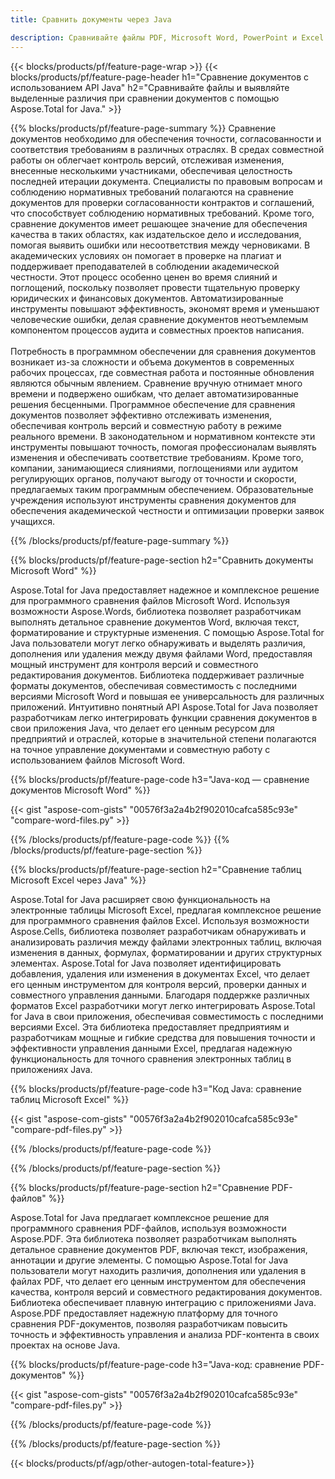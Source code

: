 ```yaml
---
title: Сравнить документы через Java 

description: Сравнивайте файлы PDF, Microsoft Word, PowerPoint и Excel с помощью приложения Java. Получите выделенные результаты сравнения.
---
```


{{< blocks/products/pf/feature-page-wrap >}}
{{< blocks/products/pf/feature-page-header h1="Сравнение документов с использованием API Java" h2="Сравнивайте файлы и выявляйте выделенные различия при сравнении документов с помощью Aspose.Total for Java." >}}

{{% blocks/products/pf/feature-page-summary %}}
Сравнение документов необходимо для обеспечения точности, согласованности и соответствия требованиям в различных отраслях. В средах совместной работы он облегчает контроль версий, отслеживая изменения, внесенные несколькими участниками, обеспечивая целостность последней итерации документа. Специалисты по правовым вопросам и соблюдению нормативных требований полагаются на сравнение документов для проверки согласованности контрактов и соглашений, что способствует соблюдению нормативных требований. Кроме того, сравнение документов имеет решающее значение для обеспечения качества в таких областях, как издательское дело и исследования, помогая выявить ошибки или несоответствия между черновиками. В академических условиях он помогает в проверке на плагиат и поддерживает преподавателей в соблюдении академической честности. Этот процесс особенно ценен во время слияний и поглощений, поскольку позволяет провести тщательную проверку юридических и финансовых документов. Автоматизированные инструменты повышают эффективность, экономят время и уменьшают человеческие ошибки, делая сравнение документов неотъемлемым компонентом процессов аудита и совместных проектов написания.
<br /><br />
Потребность в программном обеспечении для сравнения документов возникает из-за сложности и объема документов в современных рабочих процессах, где совместная работа и постоянные обновления являются обычным явлением. Сравнение вручную отнимает много времени и подвержено ошибкам, что делает автоматизированные решения бесценными. Программное обеспечение для сравнения документов позволяет эффективно отслеживать изменения, обеспечивая контроль версий и совместную работу в режиме реального времени. В законодательном и нормативном контексте эти инструменты повышают точность, помогая профессионалам выявлять изменения и обеспечивать соответствие требованиям. Кроме того, компании, занимающиеся слияниями, поглощениями или аудитом регулирующих органов, получают выгоду от точности и скорости, предлагаемых таким программным обеспечением. Образовательные учреждения используют инструменты сравнения документов для обеспечения академической честности и оптимизации проверки заявок учащихся.

{{% /blocks/products/pf/feature-page-summary  %}}

{{% blocks/products/pf/feature-page-section  h2="Сравнить документы Microsoft Word" %}}

Aspose.Total for Java предоставляет надежное и комплексное решение для программного сравнения файлов Microsoft Word. Используя возможности Aspose.Words, библиотека позволяет разработчикам выполнять детальное сравнение документов Word, включая текст, форматирование и структурные изменения. С помощью Aspose.Total for Java пользователи могут легко обнаруживать и выделять различия, дополнения или удаления между двумя файлами Word, предоставляя мощный инструмент для контроля версий и совместного редактирования документов. Библиотека поддерживает различные форматы документов, обеспечивая совместимость с последними версиями Microsoft Word и повышая ее универсальность для различных приложений. Интуитивно понятный API Aspose.Total for Java позволяет разработчикам легко интегрировать функции сравнения документов в свои приложения Java, что делает его ценным ресурсом для предприятий и отраслей, которые в значительной степени полагаются на точное управление документами и совместную работу с использованием файлов Microsoft Word.

{{% blocks/products/pf/feature-page-code h3="Java-код — сравнение документов Microsoft Word" %}}

{{< gist "aspose-com-gists" "00576f3a2a4b2f902010cafca585c93e" "compare-word-files.py" >}}

{{% /blocks/products/pf/feature-page-code  %}}
{{% /blocks/products/pf/feature-page-section %}}

{{% blocks/products/pf/feature-page-section  h2="Сравнение таблиц Microsoft Excel через Java" %}}

Aspose.Total for Java расширяет свою функциональность на электронные таблицы Microsoft Excel, предлагая комплексное решение для программного сравнения файлов Excel. Используя возможности Aspose.Cells, библиотека позволяет разработчикам обнаруживать и анализировать различия между файлами электронных таблиц, включая изменения в данных, формулах, форматировании и других структурных элементах. Aspose.Total for Java позволяет идентифицировать добавления, удаления или изменения в документах Excel, что делает его ценным инструментом для контроля версий, проверки данных и совместного управления данными. Благодаря поддержке различных форматов Excel разработчики могут легко интегрировать Aspose.Total for Java в свои приложения, обеспечивая совместимость с последними версиями Excel. Эта библиотека предоставляет предприятиям и разработчикам мощные и гибкие средства для повышения точности и эффективности управления данными Excel, предлагая надежную функциональность для точного сравнения электронных таблиц в приложениях Java.


{{% blocks/products/pf/feature-page-code h3="Код Java: сравнение таблиц Microsoft Excel" %}}

{{< gist "aspose-com-gists" "00576f3a2a4b2f902010cafca585c93e" "compare-pdf-files.py" >}}

{{% /blocks/products/pf/feature-page-code  %}}

{{% /blocks/products/pf/feature-page-section %}}

{{% blocks/products/pf/feature-page-section  h2="Сравнение PDF-файлов" %}}

Aspose.Total for Java предлагает комплексное решение для программного сравнения PDF-файлов, используя возможности Aspose.PDF. Эта библиотека позволяет разработчикам выполнять детальное сравнение документов PDF, включая текст, изображения, аннотации и другие элементы. С помощью Aspose.Total for Java пользователи могут находить различия, дополнения или удаления в файлах PDF, что делает его ценным инструментом для обеспечения качества, контроля версий и совместного редактирования документов. Библиотека обеспечивает плавную интеграцию с приложениями Java. Aspose.PDF предоставляет надежную платформу для точного сравнения PDF-документов, позволяя разработчикам повысить точность и эффективность управления и анализа PDF-контента в своих проектах на основе Java.

{{% blocks/products/pf/feature-page-code h3="Java-код: сравнение PDF-документов" %}}

{{< gist "aspose-com-gists" "00576f3a2a4b2f902010cafca585c93e" "compare-pdf-files.py" >}}

{{% /blocks/products/pf/feature-page-code  %}}

{{% /blocks/products/pf/feature-page-section %}}

{{< blocks/products/pf/agp/other-autogen-total-feature>}}